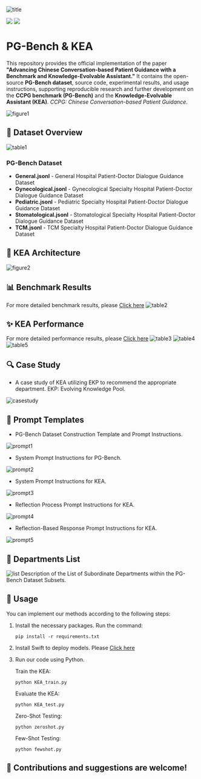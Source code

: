 <img src="Doc/Pictures/title.png" alt="title" border="0">

<p float="left"><img src="https://img.shields.io/badge/python-v3.9+-red"> <img src="https://img.shields.io/badge/pytorch-v2.6+-blue">
   
# PG-Bench & KEA

This repository provides the official implementation of the paper **"Advancing Chinese Conversation-based Patient Guidance with a Benchmark and Knowledge-Evolvable Assistant."** It contains the open-source **PG-Bench dataset**, source code, experimental results, and usage instructions, supporting reproducible research and further development on the **CCPG benchmark (PG-Bench)** and the **Knowledge-Evolvable Assistant (KEA)**. *CCPG: Chinese Conversation-based Patient Guidance*.

<img src="Doc/Pictures/figure1.png" alt="figure1" border="0">


## 📂 Dataset Overview
<img src="Doc/Pictures/table1.png" alt="table1" border="0">

### PG-Bench Dataset
- **General.jsonl** - General Hospital Patient-Doctor Dialogue Guidance Dataset
- **Gynecological.jsonl** - Gynecological Specialty Hospital Patient-Doctor Dialogue Guidance Dataset
- **Pediatric.jsonl** - Pediatric Specialty Hospital Patient-Doctor Dialogue Guidance Dataset  
- **Stomatological.jsonl** - Stomatological Specialty Hospital Patient-Doctor Dialogue Guidance Dataset
- **TCM.jsonl** - TCM Specialty Hospital Patient-Doctor Dialogue Guidance Dataset

## 🧠 KEA Architecture
<img src="Doc/Pictures/figure2.png" alt="figure2" border="0">

## 📊 Benchmark Results
For more detailed benchmark results, please [Click here](Doc/Supplementary%20Experiments/README.md)
<img src="Doc/Pictures/table2.png" alt="table2" border="0">

## ✨ KEA Performance
For more detailed performance results, please [Click here](Doc/Supplementary%20Experiments/README.md)
<img src="Doc/Pictures/table3.png" alt="table3" border="0">
<img src="Doc/Pictures/table4.png" alt="table4" border="0">
<img src="Doc/Pictures/table5.png" alt="table5" border="0">

## 🔍 Case Study
- A case study of KEA utilizing EKP to recommend the appropriate department. EKP: Evolving Knowledge Pool.
<img src="Doc/Pictures/casestudy.png" alt="casestudy" border="0">


## 📝 Prompt Templates
- PG-Bench Dataset Construction Template and Prompt Instructions.
<img src="Doc/Pictures/prompt1.png" alt="prompt1" border="0">

- System Prompt Instructions for PG-Bench.
<img src="Doc/Pictures/prompt2.png" alt="prompt2" border="0">

- System Prompt Instructions for KEA.
<img src="Doc/Pictures/prompt3.png" alt="prompt3" border="0">

- Reflection Process Prompt Instructions for KEA.
<img src="Doc/Pictures/prompt4.png" alt="prompt4" border="0">

- Reflection-Based Response Prompt Instructions for KEA.
<img src="Doc/Pictures/prompt5.png" alt="prompt5" border="0">

## 🏥 Departments List
<img src="Doc/Pictures/list.png" alt="list" border="0">
Description of the List of Subordinate Departments within the PG-Bench Dataset Subsets.

## 📖 Usage
You can implement our methods according to the following steps:

1. Install the necessary packages. Run the command:
   ```shell
   pip install -r requirements.txt
   ```
2. Install Swift to deploy models. Please [Click here](https://swift.readthedocs.io/zh-cn/latest/index.html)
3. Run our code using Python.
   
   Train the KEA:
   ```shell
   python KEA_train.py
   ```
   Evaluate the KEA:
   ```shell
   python KEA_test.py
   ```
   Zero-Shot Testing:
   ```shell
   python zeroshot.py
   ```
   Few-Shot Testing:
   ```shell
   python fewshot.py
   ```

## 🌟 Contributions and suggestions are welcome!
